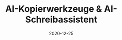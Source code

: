 ---
id: "01"
title: "AI-Kopierwerkzeuge & AI-Schreibassistent"
description: "AI-Kopierwerkzeuge wurden entwickelt, um Ihnen beim schnellen Schreiben von Inhalten für Ihre Marke zu helfen."
templateKey: home
tags:
  - Maila.ai
lang: de
date: 2020-12-25
image: ../img/logo.png
sectionlabel: "Mehr Funktionen"
section1:
    title: "Vereinfachung von Inhalten"
    description: "Vereinfachen Sie Ihre Artikel, Aufsätze und Berichte mit fortgeschrittener künstlicher Intelligenz."
section2:
    title: " Übersetzung von Inhalten"
    description: "Übersetzen Sie Ihre Artikel, Aufsätze und Berichte von einer Sprache in eine andere."
section3:
    title: " Fehler beheben"
    description: "Verbessern Sie die Qualität Ihres Inhalts, indem Sie Grammatikfehler, Rechtschreibfehler und stilistische Fehler beheben."
tables:
  button: "Registrieren"
  link: "/app"
  header: "Preise"
  caption: "Pläne"
  cta: "Haben Sie einen besonderen Fall?"
  cta_link: "/contact"
  cta_button: "Kontaktiere uns"
  cta_caption: "Lassen Sie uns über Ihre spezifischen Anforderungen sprechen und sehen, wie wir Ihnen helfen können."

plans:
  - free:
      name: "Frei"
      price: "Frei"
      features:
        - Ideal für Einzelpersonen
        - 25.000 Wörter pro Monat
        - Zugang zu kostenlosen Vorlagen
  - growth:
      name: "Wachstum"
      price: "19$/Monat"
      features:
        - Ideal für Start-ups & kleine Unternehmen
        - Unbegrenzte Wörter/mo
        - Zugang zu allen Vorlagen
        - 24/7 Support
  - corporate:
      name: "Unternehmensweit"
      price: "39$/Monat"
      features:
        - Ideal für große Unternehmen
        - Unbegrenzte Wörter/mo
        - Zugang zu allen Vorlagen
        - Anpassbare Modelle
        - 24/7 Support

F100:
  - AI-Kopierwerkzeuge
  - Mit AI-Kopierwerkzeugen können Sie E-Mails erstellen, die auf Verkauf ausgerichtet sind und Ihre Zielgruppe dazu motivieren, Maßnahmen zu ergreifen. Geben Sie einfach einige Produktinformationen ein, und unser fortschrittlicher Motor generiert eine Marketing-Nachricht, die Ihr Produkt auf die nächste Stufe bringt.
  - AI in Ihren redaktionellen Prozess integrieren
  - Es ist wichtig, weniger Zeit mit Entdecken und Brainstorming zu verbringen und mehr Zeit tatsächlich Ergebnisse zu erzielen. Durch die Integration von AI-Algorithmen in Ihren redaktionellen Prozess können Sie neue Ideen in Ihr Unternehmen bringen. Egal, ob Sie einen Blog-Beitrag schreiben, Inhalte für eine Website erstellen oder eine Marketing-E-Mail erstellen müssen, unser Plattform kann Ihnen dabei helfen, Ihren Schreibprozess zu beschleunigen.
T100:
  - "Werbetexten"
  - "E-Mail-Generator"
  - "Brainstorming"
  - "Zusammenfassungsgenerator"
  - "SEO-Prüfer"
  - "Paraphrasieren"
B100: 
  - "Die bewährten Formeln zur Erstellung strukturierter Aussagen über Ihr Produkt."
  - "Erstellen Sie Verkaufstexte in E-Mails mit aussagekräftigen Worten und Phrasen für Ihr Produkt."
  - "Effektive Wege, um neue Ideen in Ihr Produkt zu bringen."
  - "Kürzen Sie Dokumente zu Zusammenfassungen. Bekommen Sie ein Gefühl dafür, was Menschen über verschiedene Themen sagen, ohne dabei überfordert zu sein."
  - "Analysieren und bewerten Sie Ihre Inhalte mit unserem KI-gesteuerten SEO-Checker."
  - "Nutzen Sie leistungsstarke Tools, um Ihren Landing Pages eine starke Stimme zu geben."
HeroTaglineDescription: "Maila.AI ist eine AI-Kopier- und Schreibassistentenplattform, mit der Sie professionelle Inhalte in wenigen Minuten erstellen können."
T0152: "AI-Kopierwerkzeuge & AI-Schreibassistent"
H01051: "Starten Sie mit Ihrer ersten 25.000-Wörter-Testversion und sehen Sie, ob Ihre Arbeit verbessert wird."
H01047: "Diese Ergebnisse werden vorab generiert und vollständig von AI angetrieben"
H0118:
  A0117q:
    - Ist AI-generierter Inhalt frei von Plagiaten? 
    - Unser AI-generierter Inhalt ist frei von Plagiaten und genau.
    - Wie kann AI-Kopierwerkzeug in einem Unternehmen verwendet werden?
    - AI-basierte Inhaltsgenerierung kann für eine Vielzahl von Zwecken in Unternehmen verwendet werden. Diese Art von Inhalten kann bei Produktbeschreibungen, Social Media-Updates, E-Mail-Betreffzeilen und vielem mehr helfen. Ein AI-Schreibassistent kann dabei helfen, Zeit zu sparen und die Qualität der erstellten Inhalte zu verbessern.
    - Wie viel kostet es?
    - Wir bieten eine kostenlose Testversion an, damit Sie sehen können, ob unser AI Ihnen dabei helfen kann, großartige Inhalte zu erstellen.
    - Warum sollte ich das statt meiner eigenen Inhalte zu erstellen?
    - AI-generierte Kopien können eine großartige Möglichkeit sein, Zeit zu sparen, insbesondere wenn Sie unterbesetzt sind. AI-Kopierwerkzeuge können Inhalte schneller als ein menschlicher Schriftsteller erstellen.
    - Wie lange dauert es?
    - Wir generieren Inhalte in Echtzeit, sodass Ihre Ergebnisse sofort verfügbar sind. Es kann ein wenig Zeit in Anspruch nehmen, sich an einen AI-Schreibassistenten zu gewöhnen, aber sobald Sie den Dreh raus haben, kann es Ihnen viel Zeit sparen.
    - Kann ich Inhalte in anderen Sprachen erstellen?
    - Ja, wir unterstützen Sprachen außer Englisch. Die besten qualitativ hochwertigen Übersetzungen sind derzeit in Englisch verfügbar.
H01194: 
  - AI-Kopiergenerator
  - Verwenden Sie fortschrittliche künstliche Intelligenz, um Inhalte für Ihre Website, Ihren Blog oder Ihre Marketingmaterialien zu erstellen.
  - AI-Kopierwerkzeuge
  - Verwenden Sie fortschrittliche künstliche Intelligenz, um die Qualität Ihres Inhalts zu verbessern, indem Sie Stil- und Grammatikfehler beheben.
L0401:
  - Registrieren
  - Anmelden
path: /de/
slug: /de/
---
